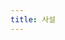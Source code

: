 ```yaml
---
title: 사설
---
```

<script>

    

    function add_posting(url, image, title, des)
    {
        console.log(url+" "+image+" "+title+" "+des);
        let hr = document.createElement('hr');
        let obj = event.target;
        obj.style.background = 'alichblue';
        obj.appendChild(hr);

        let div = document.createElemet('div');
        let image = document.createElement('img');
        
        image.setAttribute('src', "https://giana-blog.netlify.app/assets/"+image);
        obj.appendChild(image);

        div.setAttribute('class', 'post-body');
        let a = document.createElement('a');
        let h2 = document.createElement('h2');
        a.setAttribute('href', url);
        a.setAttribute('class', "post-title");
        a.innerText = title;
        h2.appendChild(a);
        div.appendChild(h2);
        let span = document.createElement('span');
        span.innerText = des;
        div.appendChild(span);
        obj.appendChild(div);
        obj.appendChild(hr);
    }
</script>
    
<div class="posting" onload="add_posting('https://giana-blog.netlify.app/왜-나는-바로-취업-전선에-뛰어들었는가', 'interview.jpg', '왜 나는 바로 취업 전선에 뛰어들었나', '실제 사람들은 어떻게 일하는지 알고 싶었다.')"></div>

<style>
    .post-body
    {
        display:inline-block;
    }
    .posting
    {
        display: flex;
    }
</style>